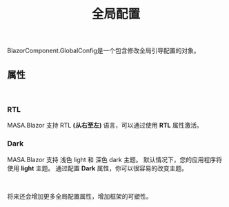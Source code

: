 ﻿---
order: 3
title: 全局配置
---

BlazorComponent.GlobalConfig是一个包含修改全局引导配置的对象。

## 属性

<br>

### RTL

MASA.Blazor 支持 RTL **(从右至左)** 语言，可以通过使用 **RTL** 属性激活。

### Dark

MASA.Blazor 支持 浅色 light 和 深色 dark 主题。 默认情况下，您的应用程序将使用 **light** 主题。 通过配置 **Dark** 属性，你可以很容易的改变主题。

<br>

将来还会增加更多全局配置属性，增加框架的可塑性。
